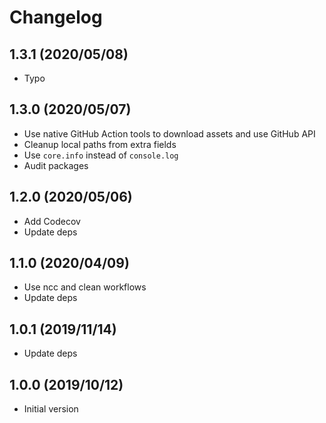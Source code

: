 # Changelog

## 1.3.1 (2020/05/08)

* Typo

## 1.3.0 (2020/05/07)

* Use native GitHub Action tools to download assets and use GitHub API
* Cleanup local paths from extra fields
* Use `core.info` instead of `console.log`
* Audit packages

## 1.2.0 (2020/05/06)

* Add Codecov
* Update deps

## 1.1.0 (2020/04/09)

* Use ncc and clean workflows
* Update deps

## 1.0.1 (2019/11/14)

* Update deps

## 1.0.0 (2019/10/12)

* Initial version
